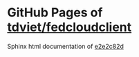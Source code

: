 GitHub Pages of [tdviet/fedcloudclient](https://github.com/tdviet/fedcloudclient.git)
===
Sphinx html documentation of [e2e2c82d](https://github.com/tdviet/fedcloudclient/tree/e2e2c82d391077434378734628c2960cb34227b2)
